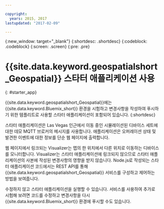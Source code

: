 ```yaml
---

copyright:
  years: 2015, 2017
lastupdated: "2017-02-09"

---
```


<!-- Attribute definitions --> 
{:new_window: target="_blank"}
{:shortdesc: .shortdesc}
{:codeblock: .codeblock}
{:screen: .screen}
{:pre: .pre}

# {{site.data.keyword.geospatialshort_Geospatial}} 스타터 애플리케이션 사용
{: #starter_app}


{{site.data.keyword.geospatialshort_Geospatial}}에는 {{site.data.keyword.Bluemix_short}} 환경을 시험하고 변경사항을 작성하여 푸시하기 위한 템플리트로 사용할 스타터 애플리케이션이 포함되어 있습니다.
{:shortdesc}

스타터 애플리케이션은 Las Vegas 인근에서 이동 중인 시뮬레이션된 디바이스 세트에 대한 데모 MQTT 브로커의 메시지를 사용합니다. 애플리케이션은 오퍼레이션 상태 및 발견한 이벤트에 대한 정보를 단순 웹 페이지에 출력합니다. 


웹 페이지에서 링크되는 Visualizer는 맵의 한 위치에서 다른 위치로 이동하는 디바이스를 모니터합니다. Visualizer는 스타터 애플리케이션에 링크되지 않으므로 스타터 애플리케이션의 사본에 작성된 변경사항의 영향을 받지 않습니다. Node.js로 작성되는 스타터 애플리케이션 코드에서는 REST API를 통해 {{site.data.keyword.geospatialshort_Geospatial}} 서비스를 구성하고 제어하는 방법을 보여줍니다.  


수정하지 않고 스타터 애플리케이션을 실행할 수 있습니다. 서비스를 사용하여 추가로 시험해 보려면 코드를 수정하고 변경사항을 다시 {{site.data.keyword.Bluemix_short}} 환경에 푸시할 수도 있습니다. 
